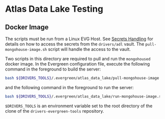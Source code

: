 # Atlas Data Lake Testing

## Docker Image

The scripts must be run from a Linux EVG Host.
See [Secrets Handling](../secrets_handling/README.md) for details on how to access the secrets
from the `drivers/adl` vault.  The `pull-mongohouse-image.sh` script will handle the access
to the vault.

Two scripts in this directory are required to pull and run the
`mongohoused` docker image.  In the Evergreen configuration file, execute
the following command in the foreground to build the server:

```bash
bash ${DRIVERS_TOOLS}/.evergreen/atlas_data_lake/pull-mongohouse-image.sh
```

and the following command in the foreground to run the server:

```bash
bash ${DRIVERS_TOOLS}/.evergreen/atlas_data_lake/run-mongohouse-image.sh
```

`$DRIVERS_TOOLS` is an environment variable set to the root directory
of the clone of the `drivers-evergreen-tools` repository.
